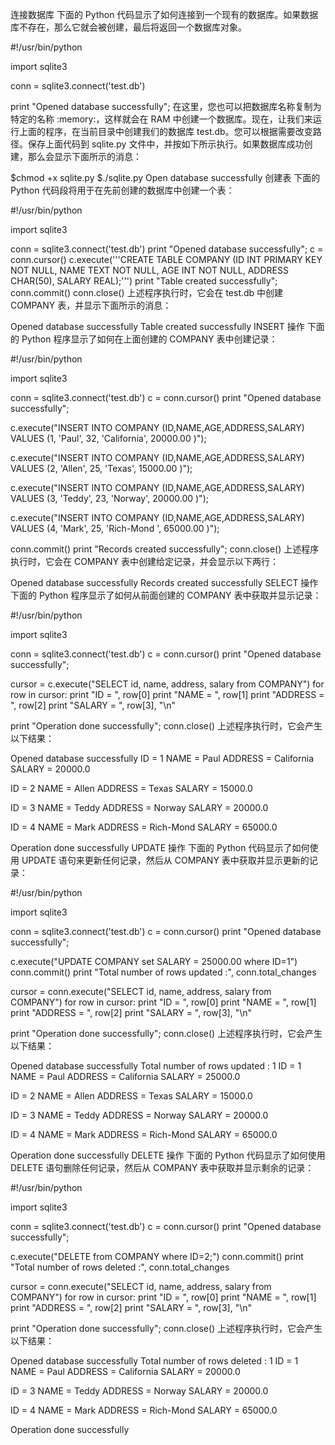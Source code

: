 连接数据库
下面的 Python 代码显示了如何连接到一个现有的数据库。如果数据库不存在，那么它就会被创建，最后将返回一个数据库对象。

#!/usr/bin/python

import sqlite3

conn = sqlite3.connect('test.db')

print "Opened database successfully";
在这里，您也可以把数据库名称复制为特定的名称 :memory:，这样就会在 RAM 中创建一个数据库。现在，让我们来运行上面的程序，在当前目录中创建我们的数据库 test.db。您可以根据需要改变路径。保存上面代码到 sqlite.py 文件中，并按如下所示执行。如果数据库成功创建，那么会显示下面所示的消息：

$chmod +x sqlite.py
$./sqlite.py
Open database successfully
创建表
下面的 Python 代码段将用于在先前创建的数据库中创建一个表：

#!/usr/bin/python

import sqlite3

conn = sqlite3.connect('test.db')
print "Opened database successfully";
c = conn.cursor()
c.execute('''CREATE TABLE COMPANY
       (ID INT PRIMARY KEY     NOT NULL,
       NAME           TEXT    NOT NULL,
       AGE            INT     NOT NULL,
       ADDRESS        CHAR(50),
       SALARY         REAL);''')
print "Table created successfully";
conn.commit()
conn.close()
上述程序执行时，它会在 test.db 中创建 COMPANY 表，并显示下面所示的消息：

Opened database successfully
Table created successfully
INSERT 操作
下面的 Python 程序显示了如何在上面创建的 COMPANY 表中创建记录：

#!/usr/bin/python

import sqlite3

conn = sqlite3.connect('test.db')
c = conn.cursor()
print "Opened database successfully";

c.execute("INSERT INTO COMPANY (ID,NAME,AGE,ADDRESS,SALARY) \
      VALUES (1, 'Paul', 32, 'California', 20000.00 )");

c.execute("INSERT INTO COMPANY (ID,NAME,AGE,ADDRESS,SALARY) \
      VALUES (2, 'Allen', 25, 'Texas', 15000.00 )");

c.execute("INSERT INTO COMPANY (ID,NAME,AGE,ADDRESS,SALARY) \
      VALUES (3, 'Teddy', 23, 'Norway', 20000.00 )");

c.execute("INSERT INTO COMPANY (ID,NAME,AGE,ADDRESS,SALARY) \
      VALUES (4, 'Mark', 25, 'Rich-Mond ', 65000.00 )");

conn.commit()
print "Records created successfully";
conn.close()
上述程序执行时，它会在 COMPANY 表中创建给定记录，并会显示以下两行：

Opened database successfully
Records created successfully
SELECT 操作
下面的 Python 程序显示了如何从前面创建的 COMPANY 表中获取并显示记录：

#!/usr/bin/python

import sqlite3

conn = sqlite3.connect('test.db')
c = conn.cursor()
print "Opened database successfully";

cursor = c.execute("SELECT id, name, address, salary  from COMPANY")
for row in cursor:
   print "ID = ", row[0]
   print "NAME = ", row[1]
   print "ADDRESS = ", row[2]
   print "SALARY = ", row[3], "\n"

print "Operation done successfully";
conn.close()
上述程序执行时，它会产生以下结果：

Opened database successfully
ID =  1
NAME =  Paul
ADDRESS =  California
SALARY =  20000.0

ID =  2
NAME =  Allen
ADDRESS =  Texas
SALARY =  15000.0

ID =  3
NAME =  Teddy
ADDRESS =  Norway
SALARY =  20000.0

ID =  4
NAME =  Mark
ADDRESS =  Rich-Mond
SALARY =  65000.0

Operation done successfully
UPDATE 操作
下面的 Python 代码显示了如何使用 UPDATE 语句来更新任何记录，然后从 COMPANY 表中获取并显示更新的记录：

#!/usr/bin/python

import sqlite3

conn = sqlite3.connect('test.db')
c = conn.cursor()
print "Opened database successfully";

c.execute("UPDATE COMPANY set SALARY = 25000.00 where ID=1")
conn.commit()
print "Total number of rows updated :", conn.total_changes

cursor = conn.execute("SELECT id, name, address, salary  from COMPANY")
for row in cursor:
   print "ID = ", row[0]
   print "NAME = ", row[1]
   print "ADDRESS = ", row[2]
   print "SALARY = ", row[3], "\n"

print "Operation done successfully";
conn.close()
上述程序执行时，它会产生以下结果：

Opened database successfully
Total number of rows updated : 1
ID =  1
NAME =  Paul
ADDRESS =  California
SALARY =  25000.0

ID =  2
NAME =  Allen
ADDRESS =  Texas
SALARY =  15000.0

ID =  3
NAME =  Teddy
ADDRESS =  Norway
SALARY =  20000.0

ID =  4
NAME =  Mark
ADDRESS =  Rich-Mond
SALARY =  65000.0

Operation done successfully
DELETE 操作
下面的 Python 代码显示了如何使用 DELETE 语句删除任何记录，然后从 COMPANY 表中获取并显示剩余的记录：

#!/usr/bin/python

import sqlite3

conn = sqlite3.connect('test.db')
c = conn.cursor()
print "Opened database successfully";

c.execute("DELETE from COMPANY where ID=2;")
conn.commit()
print "Total number of rows deleted :", conn.total_changes

cursor = conn.execute("SELECT id, name, address, salary  from COMPANY")
for row in cursor:
   print "ID = ", row[0]
   print "NAME = ", row[1]
   print "ADDRESS = ", row[2]
   print "SALARY = ", row[3], "\n"

print "Operation done successfully";
conn.close()
上述程序执行时，它会产生以下结果：

Opened database successfully
Total number of rows deleted : 1
ID =  1
NAME =  Paul
ADDRESS =  California
SALARY =  20000.0

ID =  3
NAME =  Teddy
ADDRESS =  Norway
SALARY =  20000.0

ID =  4
NAME =  Mark
ADDRESS =  Rich-Mond
SALARY =  65000.0

Operation done successfully